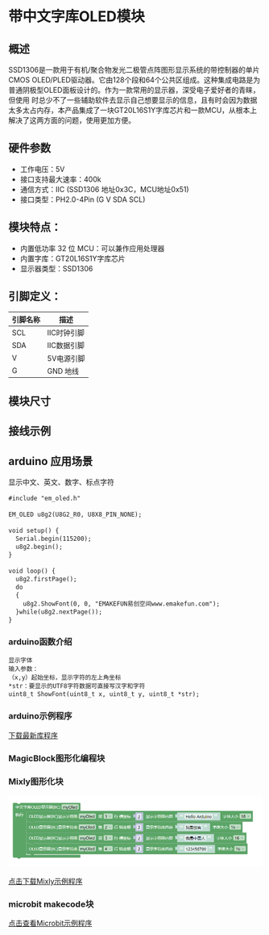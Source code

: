 #  带中文字库OLED模块

## 概述
SSD1306是一款用于有机/聚合物发光二极管点阵图形显示系统的带控制器的单片CMOS OLED/PLED驱动器。它由128个段和64个公共区组成。这种集成电路是为普通阴极型OLED面板设计的。作为一款常用的显示器，深受电子爱好者的青睐，但使用 时总少不了一些辅助软件去显示自己想要显示的信息，且有时会因为数据太多太占内存，本产品集成了一块GT20L16S1Y字库芯片和一款MCU，从根本上解决了这两方面的问题，使用更加方便。

## 硬件参数

- 工作电压：5V
- 接口支持最大速率：400k
- 通信方式：IIC (SSD1306 地址0x3C，MCU地址0x51)
- 接口类型：PH2.0-4Pin (G V SDA SCL)

## 模块特点：

- 内置低功率 32 位 MCU：可以兼作应用处理器
- 内置字库：GT20L16S1Y字库芯片
- 显示器类型：SSD1306

## 引脚定义：

| 引脚名称 | 描述       |
| -------- | ---------- |
| SCL       | IIC时钟引脚 |
| SDA       | IIC数据引脚 |
| V        | 5V电源引脚 |
| G        | GND 地线   |


## 模块尺寸

## 接线示例

##  arduino 应用场景
显示中文、英文、数字、标点字符
```
#include "em_oled.h"

EM_OLED u8g2(U8G2_R0, U8X8_PIN_NONE);

void setup() {
  Serial.begin(115200);
  u8g2.begin();
}

void loop() {
  u8g2.firstPage();
  do
  {    
    u8g2.ShowFont(0, 0, "EMAKEFUN易创空间www.emakefun.com");
  }while(u8g2.nextPage());
}
```
### arduino函数介绍
```
显示字体
输入参数：
（x,y）起始坐标，显示字符的左上角坐标 
*str：要显示的UTF8字符数据可直接写汉字和字符
uint8_t ShowFont(uint8_t x, uint8_t y, uint8_t *str);
```
### arduino示例程序
[下载最新库程序](GT20L16S1Y_OLED/GT20L16S1Y_OLED.zip)

### MagicBlock图形化编程块

### Mixly图形化块

![oled_mixly](./GT20L16S1Y_OLED/oled.png)

[点击下载Mixly示例程序](./GT20L16S1Y_OLED/oled_mixly.zip)

### microbit makecode块

[点击查看Microbit示例程序](https://makecode.microbit.org/_1xP2br2C10zX)